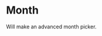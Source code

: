 # Month

Will make an advanced month picker.

<!-- {"file": "00-default.html", "language": "twig", "render": true, "code": true} -->